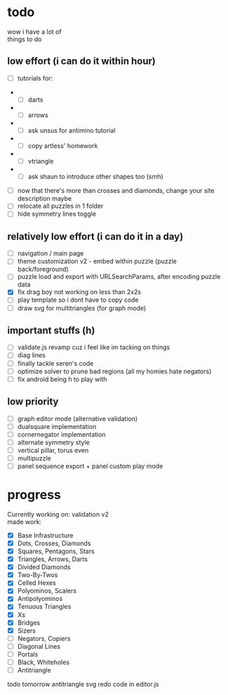 # todo
wow i have a lot of   
things to do

## low effort (i can do it within hour)
- [ ] tutorials for:
- - [ ] darts
- - [ ] arrows
- - [ ] ask unsus for antimino tutorial
- - [ ] copy artless' homework
- - [ ] vtriangle
- - [ ] ask shaun to introduce other shapes too (smh)
- [ ] now that there's more than crosses and diamonds, change your site description maybe
- [ ] relocate all puzzles in 1 folder
- [ ] hide symmetry lines toggle

## relatively low effort (i can do it in a day)
- [ ] navigation / main page
- [ ] theme customization v2 - embed within puzzle (puzzle back/foreground)
- [ ] puzzle load and export with URLSearchParams, after encoding puzzle data
- [x] fix drag boy not working on less than 2x2s
- [ ] play template so i dont have to copy code
- [ ] draw svg for multitriangles (for graph mode)

## important stuffs (h)
- [ ] validate.js revamp cuz i feel like im tacking on things
- [ ] diag lines
- [ ] finally tackle seren's code
- [ ] optimize solver to prune bad regions (all my homies hate negators)
- [ ] fix android being h to play with

## low priority
- [ ] graph editor mode (alternative validation)
- [ ] dualsquare implementation
- [ ] cornernegator implementation
- [ ] alternate symmetry style
- [ ] vertical pillar, torus even
- [ ] multipuzzle
- [ ] panel sequence export + panel custom play mode

# progress

Currently working on: validation v2  
made work:
- [x] Base Infrastructure
- [x] Dots, Crosses, Diamonds
- [x] Squares, Pentagons, Stars
- [x] Triangles, Arrows, Darts
- [x] Divided Diamonds
- [x] Two-By-Twos
- [x] Celled Hexes
- [x] Polyominos, Scalers
- [x] Antipolyominos
- [x] Tenuous Triangles
- [x] Xs
- [x] Bridges
- [x] Sizers
- [ ] Negators, Copiers
- [ ] Diagonal Lines
- [ ] Portals
- [ ] Black, Whiteholes
- [ ] Antitriangle

todo tomorrow
antitriangle svg
redo code in editor.js
